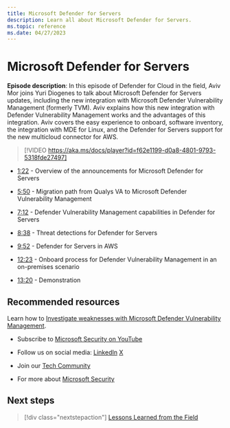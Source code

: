 ```yaml
---
title: Microsoft Defender for Servers
description: Learn all about Microsoft Defender for Servers.
ms.topic: reference
ms.date: 04/27/2023
---
```


# Microsoft Defender for Servers

**Episode description**: In this episode of Defender for Cloud in the field, Aviv Mor joins Yuri Diogenes to talk about Microsoft Defender for Servers updates, including the new integration with Microsoft Defender Vulnerability Management (formerly TVM). Aviv explains how this new integration with Defender Vulnerability Management works and the advantages of this integration. Aviv covers the easy experience to onboard, software inventory, the integration with MDE for Linux, and the Defender for Servers support for the new multicloud connector for AWS.

> [!VIDEO https://aka.ms/docs/player?id=f62e1199-d0a8-4801-9793-5318fde27497]

- [1:22](/shows/mdc-in-the-field/defender-for-servers#time=01m22s) - Overview of the announcements for Microsoft Defender for Servers

- [5:50](/shows/mdc-in-the-field/defender-for-servers#time=05m50s) - Migration path from Qualys VA to Microsoft Defender Vulnerability Management

- [7:12](/shows/mdc-in-the-field/defender-for-servers#time=07m12s) - Defender Vulnerability Management capabilities in Defender for Servers

- [8:38](/shows/mdc-in-the-field/defender-for-servers#time=08m38s) - Threat detections for Defender for Servers

- [9:52](/shows/mdc-in-the-field/defender-for-servers#time=09m52s) - Defender for Servers in AWS

- [12:23](/shows/mdc-in-the-field/defender-for-servers#time=12m23s) - Onboard process for Defender Vulnerability Management in an on-premises scenario

- [13:20](/shows/mdc-in-the-field/defender-for-servers#time=13m20s) - Demonstration

## Recommended resources
  
Learn how to [Investigate weaknesses with Microsoft Defender Vulnerability Management](deploy-vulnerability-assessment-defender-vulnerability-management.md).

- Subscribe to [Microsoft Security on YouTube](https://www.youtube.com/redirect?event=video_description&redir_token=QUFFLUhqa0ZoTml2Qm9kZ2pjRzNMUXFqVUwyNl80YVNtd3xBQ3Jtc0trVm9QM2Z0NlpOeC1KSUE2UEd1cVJ5aHQ0MTN6WjJEYmNlOG9rWC1KZ1ZqaTNmcHdOOHMtWXRLSGhUTVBhQlhhYzlUc2xmTHZtaUpkd1c4LUQzLWt1YmRTbkVQVE5EcTJIM0Foc042SGdQZU5acVRJbw&q=https%3A%2F%2Faka.ms%2FSubscribeMicrosoftSecurity)

- Follow us on social media:
  [LinkedIn](https://www.youtube.com/redirect?event=video_description&redir_token=QUFFLUhqbFk5TXZuQld2NlpBRV9BQlJqMktYSm95WWhCZ3xBQ3Jtc0tsQU13MkNPWGNFZzVuem5zc05wcnp0VGxybHprVTkwS2todWw0b0VCWUl4a2ZKYVktNGM1TVFHTXpmajVLcjRKX0cwVFNJaDlzTld4MnhyenBuUGRCVmdoYzRZTjFmYXRTVlhpZGc4MHhoa3N6ZDhFMA&q=https%3A%2F%2Fwww.linkedin.com%2Fshowcase%2Fmicrosoft-security%2F)
  [X](https://x.com/msftsecurity)

- Join our [Tech Community](https://aka.ms/SecurityTechCommunity)

- For more about [Microsoft Security](https://msft.it/6002T9HQY)

## Next steps

> [!div class="nextstepaction"]
> [Lessons Learned from the Field](episode-six.md)
